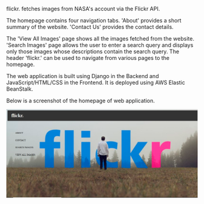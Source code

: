 flickr. fetches images from NASA's account via the Flickr API.

The homepage contains four navigation tabs. 'About' provides a short summary of the website. 'Contact Us' provides the contact details.

The 'View All Images' page shows all the images fetched from the website. 'Search Images' page allows the user to enter a search query and displays only those images whose descriptions contain the search query. The header 'flickr.' can be used to navigate from various pages to the homepage.

The web application is built using Django in the Backend and JavaScript/HTML/CSS in the Frontend. It is deployed using AWS Elastic BeanStalk.

Below is a screenshot of the homepage of web application.

![alt text](https://github.com/hrishikeshgarai/flickrfedex/blob/master/Homepage.PNG)
